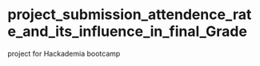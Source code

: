 # project_submission_attendence_rate_and_its_influence_in_final_Grade
project for Hackademia bootcamp
